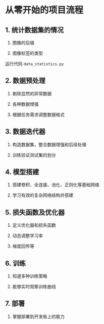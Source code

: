 # 从零开始的项目流程

## 1. 统计数据集的情况

1. 图像的后缀

2. 图像标签的类型

运行代码 `data_statistics.py`


## 2. 数据预处理

1. 剔除显然的异常数据

2. 各种数据增强

3. 根据任务需求调整数据格式


## 3. 数据迭代器

1. 构造数据集，整合数据增强和后续处理

2. 训练验证测试集的划分

## 4. 模型搭建

1. 搭建卷积、全连接、池化、正则化等基础网络

2. 学习有效的复杂网络结构并搭建


## 5. 损失函数及优化器

1. 定义优化器和损失函数

2. 动态调整学习率

3. 梯度回传等


## 6. 训练

1. 知道多种训练策略

2. 能够实时观察训练曲线


## 7. 部署

1. 掌握部署到开发板上的能力 